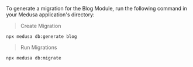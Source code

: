 To generate a migration for the Blog Module, run the following command in your Medusa application's directory:

> Create Migration

```
npx medusa db:generate blog
```

> Run Migrations

```
npx medusa db:migrate
```

<!-- @ https://readme.so

> Quoting

Use `git status` to list

- bullet point
 - [Awesome README](https://github.com/matiassingers/awesome-readme)

> [!TIP]
> Helpful advice -->
